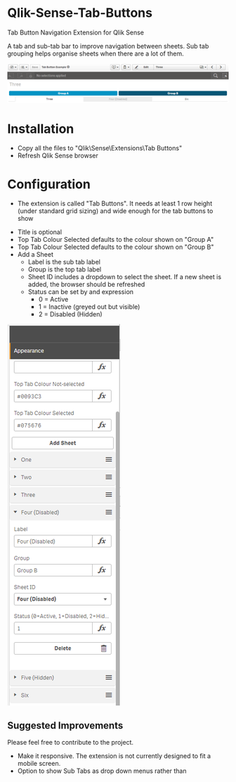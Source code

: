 # Qlik-Sense-Tab-Buttons
Tab Button Navigation Extension for Qlik Sense

A tab and sub-tab bar to improve navigation between sheets. Sub tab grouping helps organise sheets when there are a lot of them. 

![](Image1.png)

# Installation
- Copy all the files to "Qlik\Sense\Extensions\Tab Buttons"
- Refresh Qlik Sense browser

# Configuration
- The extension is called "Tab Buttons". It needs at least 1 row height (under standard grid sizing) and wide enough for the tab buttons to show
* Title is optional
* Top Tab Colour Selected defaults to the colour shown on "Group A"
* Top Tab Colour Selected defaults to the colour shown on "Group B"
* Add a Sheet
    * Label is the sub tab label
    * Group is the top tab label
    * Sheet ID includes a dropdown to select the sheet. If a new sheet is added, the browser should be refreshed
    * Status can be set by and expression
        * 0 = Active
        * 1 = Inactive (greyed out but visible)
        * 2 = Disabled (Hidden)

![](Image2.png)

## Suggested Improvements

Please feel free to contribute to the project. 
- Make it responsive. The extension is not currently designed to fit a mobile screen. 
- Option to show Sub Tabs as drop down menus rather than 
